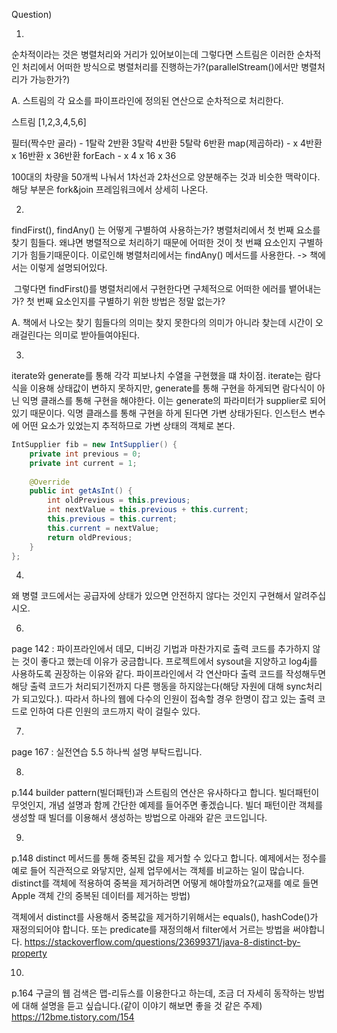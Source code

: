 Question)

1.
순차적이라는 것은 병렬처리와 거리가 있어보이는데 그렇다면 스트림은 이러한 순차적인 처리에서 어떠한 방식으로 병렬처리를 진행하는가?(parallelStream()에서만 병렬처리가 가능한가?)

 A. 스트림의 각 요소를 파이프라인에 정의된 연산으로 순차적으로 처리한다.
 
 스트림
 [1,2,3,4,5,6]
 
 필터(짝수만 골라) - 1탈락 2반환 3탈락 4반환 5탈락 6반환
 map(제곱하라)     - x     4반환  x    16반환 x    36반환
 forEach           - x     4      x    16     x    36
 
 100대의 차량을 50개씩 나눠서 1차선과 2차선으로 양분해주는 것과 비슷한 맥락이다.
 해당 부분은 fork&join 프레임워크에서 상세히 나온다.


2.
findFirst(), findAny() 는 어떻게 구별하여 사용하는가?
병렬처리에서 첫 번째 요소를 찾기 힘들다. 왜냐면 병렬적으로 처리하기 때문에 어떠한 것이 첫 번쨰 요소인지 구별하기가 힘들기때문이다.
이로인해 병렬처리에서는 findAny() 메서드를 사용한다.
-> 책에서는 이렇게 설명되어있다.

​ 그렇다면 findFirst()를 병렬처리에서 구현한다면 구체적으로 어떠한 에러를 뱉어내는가? 첫 번째 요소인지를 구별하기 위한 방법은 정말 없는가?

A. 책에서 나오는 찾기 힘들다의 의미는 찾지 못한다의 의미가 아니라 찾는데 시간이 오래걸린다는 의미로 받아들여야된다.


3.
 iterate와 generate를 통해 각각 피보나치 수열을 구현했을 떄 차이점.
iterate는 람다식을 이용해 상태값이 변하지 못하지만,  generate를 통해 구현을 하게되면 람다식이 아닌 익명 클래스를 통해 구현을 해야한다.
이는 generate의 파라미터가 supplier로 되어있기 때문이다. 익명 클래스를 통해 구현을 하게 된다면 가변 상태가된다. 인스턴스 변수에 어떤 요소가 있었는지 추적하므로 가변 상태의 객체로 본다.
```java
IntSupplier fib = new IntSupplier() {
	private int previous = 0;
	private int current = 1;
			
	@Override
	public int getAsInt() {
		int oldPrevious = this.previous;
		int nextValue = this.previous + this.current;
		this.previous = this.current;
		this.current = nextValue;
		return oldPrevious;
	}
};
```

4.
왜 병렬 코드에서는 공급자에 상태가 있으면 안전하지 않다는 것인지 구현해서 알려주십시오.

6.
page 142 : 파이프라인에서 데모, 디버깅 기법과 마찬가지로 출력 코드를 추가하지 않는 것이 좋다고 했는데 이유가 궁금합니다.
프로젝트에서 sysout을 지양하고 log4j를 사용하도록 권장하는 이유와 같다.
파이프라인에서 각 연산마다 출력 코드를 작성해두면 해당 출력 코드가 처리되기전까지 다른 행동을 하지않는다(해당 자원에 대해 sync처리가 되고있다.). 따라서 하나의 웹에 다수의 인원이 접속할 경우 한명이 잡고 있는 출력 코드로 인하여 다른 인원의 코드까지 락이 걸릴수 있다.


7.
page 167 : 실전연습 5.5 하나씩 설명 부탁드립니다.

8.
p.144 builder pattern(빌더패턴)과 스트림의 연산은 유사하다고 합니다. 빌더패턴이 무엇인지, 개념 설명과 함께 간단한 예제를 들어주면 좋겠습니다.
빌더 패턴이란 객체를 생성할 때 빌더를 이용해서 생성하는 방법으로 아래와 같은 코드입니다.

9.
p.148 distinct 메서드를 통해 중복된 값을 제거할 수 있다고 합니다. 예제에서는 정수를 예로 들어 직관적으로 와닿지만, 실제 업무에서는 객체를 비교하는 일이 많습니다. distinct를 객체에 적용하여 중복을 제거하려면 어떻게 해야할까요?(교재를 예로 들면 Apple 객체 간의 중복된 데이터를 제거하는 방법)

객체에서 distinct를 사용해서 중복값을 제거하기위해서는 equals(),  hashCode()가 재정의되어야 합니다. 또는 predicate를 재정의해서 filter에서 거르는 방법을 써야합니다. https://stackoverflow.com/questions/23699371/java-8-distinct-by-property

10.
p.164 구글의 웹 검색은 맵-리듀스를 이용한다고 하는데, 조금 더 자세히 동작하는 방법에 대해 설명을 듣고 싶습니다.(같이 이야기 해보면 좋을 것 같은 주제)
https://12bme.tistory.com/154
